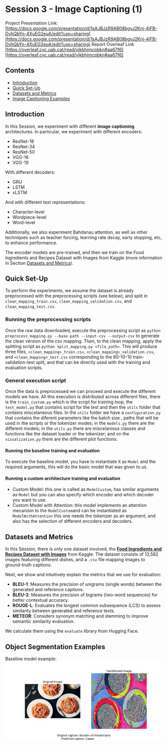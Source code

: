 # Session 3 - Image Captioning (1)

Project Presentation Link: [https://docs.google.com/presentation/d/1sAJBJzR9AB08bgyJ2Knj-4jFB-DvhQbYn-4XuEG2euA/edit?usp=sharing](https://docs.google.com/presentation/d/1sAJBJzR9AB08bgyJ2Knj-4jFB-DvhQbYn-4XuEG2euA/edit?usp=sharing)
Report Overleaf Link [https://overleaf.cvc.uab.cat/read/vjkbhjmcpbkn#aa67f6][https://overleaf.cvc.uab.cat/read/vjkbhjmcpbkn#aa67f6]



## Contents
- [Introduction](#introduction)
- [Quick Set-Up](#quick-set-up)
- [Datasets and Metrics](#datasets-and-metrics)
- [Image Captioning Examples](#image-captioning-examples)



## Introduction

In this Session, we experiment with different **image captioning** architectures. In particular, we experiment with different encoders:
- ResNet-18
- ResNet-34
- ResNet-50
- VGG-16
- VGG-19

With different decoders:
- GRU
- LSTM
- xLSTM

And with different text representations:
- Character-level
- Wordpiece-level
- Word-level

Additionally, we also experiment Bahdanau attention, as well as other techniques such as teacher forcing, learning rate decay, early stopping, etc, to enhance performance.

The encoder models are pre-trained, and then we train on the Food Ingredients and Recipes Dataset with Images from Kaggle (more information in Section [Datasets and Metrics](#datasets-and-metrics)).



## Quick Set-Up

To perform the experiments, we assume the dataset is already preprocessed with the preprocessing scripts (see below), and split in `clean_mapping_train.csv`, `clean_mapping_validation.csv`, and `clean_mapping_test.csv`.

### Running the preprocessing scripts

Once the raw data downloaded, execute the preprocessing script as `python preprocess_mapping.py --base-path --input-csv --output-csv` to generate the clean version of the csv mapping. Then, to the clean mapping, apply the splitting script as `python split_mapping.py <file_path>`. This will produce three files, `<clean_mapping>_train.csv`, `<clean_mapping>_validation.csv`, and `<clean_mapping>_test.csv` corresponding to the 80-10-10 train-validation-test split, and that can be directly used with the training and evaluation scripts.

### General execution script
Once the data is preprocessed we can proceed and execute the different models we have. All this execution is distributed across different files, there is the `train_custom.py` which is the script for training loop, the `test_model.py` that contains script for the test and then the `utils` folder that contains miscelaneous files. In the `utils` folder we have a `configuration.py` that contains the diferent parameters like the batch size , paths that will be used in the scripts or the tokenizer modes; in the `models.py` there are the different models; in the `utils.py` there are miscelanious classes and functions like the dataset loader or the tokenizer; and on the `visualization.py` there are the different plot functions.

#### Running the baseline training and evaluation
To execute the baseline model, you have to instantiate it as `Model` and the required arguments, this will do the basic model that was given to us.
#### Running a custom architecture training and evaluation
* Custom Model: this one is called as `ModelCustom`, has similar arguments as `Model` but you can also specify which encoder and which decoder you want to use. 
* Custom Model with Attention: this model implements an attention mecanism to the `ModelCustom`and can be instantiated as `ModelWithAttention` this one needs the tokenizer as an argument, and also has the selection of different encoders and decoders.

## Datasets and Metrics

In this Session, there is only one dataset involved, the [**Food Ingredients and Recipes Dataset with Images**](https://www.kaggle.com/datasets/pes12017000148/food-ingredients-and-recipe-dataset-with-images) from Kaggle. The dataset consists of 13,582 images featuring different dishes, and a `.csv` file mapping images to ground-truth captions.

Next, we show and intuitively explain the metrics that we use for evaluation:
- **BLEU-1**: Measures the precision of unigrams (single words) between the generated and reference captions.  
- **BLEU-2**: Measures the precision of bigrams (two-word sequences) for better contextual accuracy.  
- **ROUGE-L**: Evaluates the longest common subsequence (LCS) to assess similarity between generated and reference texts.  
- **METEOR**: Considers synonym matching and stemming to improve semantic similarity evaluation.  

We calculate them using the `evaluate` library from Hugging Face.



## Object Segmentation Examples

Baseline model example:
![baseline_example](figures/baseline_example.png)
